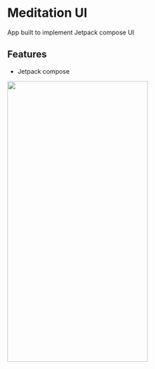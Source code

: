 # Meditation UI

App built to implement Jetpack compose UI

## Features
- Jetpack compose

<img src="https://user-images.githubusercontent.com/37804253/156525073-f361592d-b0a5-40a2-8072-665a23f333b2.jpg" width=320 height=640 />
